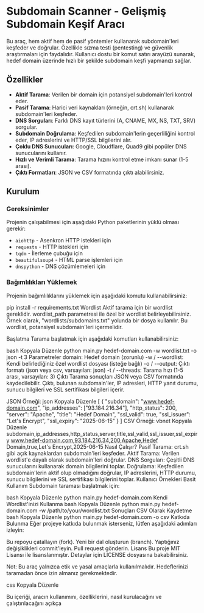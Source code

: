 # Subdomain Scanner - Gelişmiş Subdomain Keşif Aracı

Bu araç, hem aktif hem de pasif yöntemler kullanarak subdomain'leri keşfeder ve doğrular. Özellikle sızma testi (pentesting) ve güvenlik araştırmaları için faydalıdır. Kullanıcı dostu bir komut satırı arayüzü sunarak, hedef domain üzerinde hızlı bir şekilde subdomain keşfi yapmanızı sağlar.

## Özellikler

- **Aktif Tarama**: Verilen bir domain için potansiyel subdomain'leri kontrol eder.
- **Pasif Tarama**: Harici veri kaynakları (örneğin, crt.sh) kullanarak subdomain'leri keşfeder.
- **DNS Sorguları**: Farklı DNS kayıt türlerini (A, CNAME, MX, NS, TXT, SRV) sorgular.
- **Subdomain Doğrulama**: Keşfedilen subdomain'lerin geçerliliğini kontrol eder, IP adreslerini ve HTTP/SSL bilgilerini alır.
- **Çoklu DNS Sunucuları**: Google, Cloudflare, Quad9 gibi popüler DNS sunucularını kullanır.
- **Hızlı ve Verimli Tarama**: Tarama hızını kontrol etme imkanı sunar (1-5 arası).
- **Çıktı Formatları**: JSON ve CSV formatında çıktı alabilirsiniz.

## Kurulum

### Gereksinimler

Projenin çalışabilmesi için aşağıdaki Python paketlerinin yüklü olması gerekir:

- `aiohttp` - Asenkron HTTP istekleri için
- `requests` - HTTP istekleri için
- `tqdm` - İlerleme çubuğu için
- `beautifulsoup4` - HTML parse işlemleri için
- `dnspython` - DNS çözümlemeleri için

### Bağımlılıkları Yüklemek

Projenin bağımlılıklarını yüklemek için aşağıdaki komutu kullanabilirsiniz:


pip install -r requirements.txt
Wordlist
Aktif tarama için bir wordlist gereklidir. wordlist_path parametresi ile özel bir wordlist belirleyebilirsiniz. Örnek olarak, "wordlists/subdomains.txt" yolunda bir dosya kullanılır. Bu wordlist, potansiyel subdomain'leri içermelidir.

Başlatma
Tarama başlatmak için aşağıdaki komutları kullanabilirsiniz:

bash
Kopyala
Düzenle
python main.py hedef-domain.com -w wordlist.txt -o json -t 3
Parametreler
domain: Hedef domain (zorunlu)
-w / --wordlist: Kendi belirlediğiniz özel wordlist dosyası (isteğe bağlı)
-o / --output: Çıktı formatı (json veya csv, varsayılan: json)
-t / --threads: Tarama hızı (1-5 arası, varsayılan: 3)
Çıktı
Tarama sonuçları JSON veya CSV formatında kaydedilebilir. Çıktı, bulunan subdomain'ler, IP adresleri, HTTP yanıt durumu, sunucu bilgileri ve SSL sertifikası bilgileri içerir.

JSON Örneği:
json
Kopyala
Düzenle
[
  {
    "subdomain": "www.hedef-domain.com",
    "ip_addresses": ["93.184.216.34"],
    "http_status": 200,
    "server": "Apache",
    "title": "Hedef Domain",
    "ssl_valid": true,
    "ssl_issuer": "Let's Encrypt",
    "ssl_expiry": "2025-06-15"
  }
]
CSV Örneği:
vbnet
Kopyala
Düzenle
subdomain,ip_addresses,http_status,server,title,ssl_valid,ssl_issuer,ssl_expiry
www.hedef-domain.com,93.184.216.34,200,Apache,Hedef Domain,true,Let's Encrypt,2025-06-15
Nasıl Çalışır?
Pasif Tarama: crt.sh gibi açık kaynaklardan subdomain'leri keşfeder.
Aktif Tarama: Verilen wordlist'e dayalı olarak subdomain'leri doğrular.
DNS Sorguları: Çeşitli DNS sunucularını kullanarak domain bilgilerini toplar.
Doğrulama: Keşfedilen subdomain'lerin aktif olup olmadığını doğrular, IP adreslerini, HTTP durumu, sunucu bilgilerini ve SSL sertifikası bilgilerini toplar.
Kullanıcı Örnekleri
Basit Kullanım
Subdomain taraması başlatmak için:

bash
Kopyala
Düzenle
python main.py hedef-domain.com
Kendi Wordlist'inizi Kullanma
bash
Kopyala
Düzenle
python main.py hedef-domain.com -w /path/to/your/wordlist.txt
Sonuçları CSV Olarak Kaydetme
bash
Kopyala
Düzenle
python main.py hedef-domain.com -o csv
Katkıda Bulunma
Eğer projeye katkıda bulunmak isterseniz, lütfen aşağıdaki adımları izleyin:

Bu repoyu çatallayın (fork).
Yeni bir dal oluşturun (branch).
Yaptığınız değişiklikleri commit'leyin.
Pull request gönderin.
Lisans
Bu proje MIT Lisansı ile lisanslanmıştır. Detaylar için LICENSE dosyasına bakabilirsiniz.

Not: Bu araç yalnızca etik ve yasal amaçlarla kullanılmalıdır. Hedeflerinizi taramadan önce izin almanız gerekmektedir.

css
Kopyala
Düzenle

Bu içeriği, aracın kullanımını, özelliklerini, nasıl kurulacağını ve çalıştırılacağını açıkça
